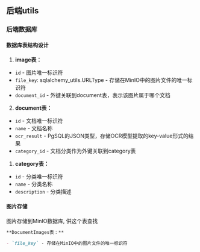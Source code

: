 ## 后端utils

### 后端数据库

#### 数据库表结构设计

1. **image表：**

  - `id` - 图片唯一标识符
  - `file_key`: sqlalchemy_utils.URLType - 存储在MinIO中的图片文件的唯一标识符
  - `document_id` - 外键关联到document表，表示该图片属于哪个文档

2. **document表：**

  - `id` - 文档唯一标识符
  - `name` - 文档名称
  - `ocr_result` - PgSQL的JSON类型，存储OCR模型提取的key-value形式的结果
  - `category_id` - 文档分类作为外键关联到category表

1. **category表：**

  - `id` - 分类唯一标识符
  - `name` - 分类名称
  - `description` - 分类描述


#### 图片存储

图片存储到MinIO数据库, 供这个表查找

```markdown
**DocumentImages表：**

- `file_key` - 存储在MinIO中的图片文件的唯一标识符
```
